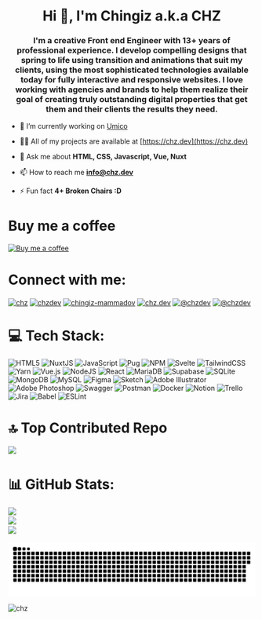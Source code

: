<h1 align="center">Hi 👋, I'm Chingiz a.k.a CHZ</h1>
<h3 align="center">I'm a creative Front end Engineer with 13+ years of professional experience. I develop compelling designs that spring to life using transition and animations that suit my clients, using the most sophisticated technologies available today for fully interactive and responsive websites. I love working with agencies and brands to help them realize their goal of creating truly outstanding digital properties that get them and their clients the results they need.</h3>

- 🔭 I’m currently working on [Umico](https://umico.az)

- 👨‍💻 All of my projects are available at [https://chz.dev](https://chz.dev)

- 💬 Ask me about **HTML, CSS, Javascript, Vue, Nuxt**

- 📫 How to reach me **info@chz.dev**

- ⚡ Fun fact **4+ Broken Chairs :D**

# Buy me a coffee
<a href="https://bmc.link/chzdev" target="blank"><img align="center" src="https://cdn-icons-png.flaticon.com/128/1047/1047462.png" alt="Buy me a coffee" height="40" width="40" /></a>

# Connect with me:
<p align="left">
<a href="https://dev.to/chz" target="blank"><img align="center" src="https://raw.githubusercontent.com/rahuldkjain/github-profile-readme-generator/master/src/images/icons/Social/devto.svg" alt="chz" height="30" width="40" /></a>
<a href="https://twitter.com/chzdev" target="blank"><img align="center" src="https://raw.githubusercontent.com/rahuldkjain/github-profile-readme-generator/master/src/images/icons/Social/twitter.svg" alt="chzdev" height="30" width="40" /></a>
<a href="https://linkedin.com/in/chingiz-mammadov" target="blank"><img align="center" src="https://raw.githubusercontent.com/rahuldkjain/github-profile-readme-generator/master/src/images/icons/Social/linked-in-alt.svg" alt="chingiz-mammadov" height="30" width="40" /></a>
<a href="https://fb.com/chz.dev" target="blank"><img align="center" src="https://raw.githubusercontent.com/rahuldkjain/github-profile-readme-generator/master/src/images/icons/Social/facebook.svg" alt="chz.dev" height="30" width="40" /></a>
<a href="https://medium.com/@chzdev" target="blank"><img align="center" src="https://raw.githubusercontent.com/rahuldkjain/github-profile-readme-generator/master/src/images/icons/Social/medium.svg" alt="@chzdev" height="30" width="40" /></a>
<a href="https://youtube.com/@chzdev" target="blank"><img align="center" src="https://raw.githubusercontent.com/rahuldkjain/github-profile-readme-generator/master/src/images/icons/Social/youtube.svg" alt="@chzdev" height="30" width="40" /></a>
</p>

# 💻 Tech Stack:
![HTML5](https://img.shields.io/badge/html5-%23E34F26.svg?style=for-the-badge&logo=html5&logoColor=white) ![NuxtJS](https://img.shields.io/badge/Nuxt-black?style=for-the-badge&logo=nuxt.js&logoColor=white) ![JavaScript](https://img.shields.io/badge/javascript-%23323330.svg?style=for-the-badge&logo=javascript&logoColor=%23F7DF1E) ![Pug](https://img.shields.io/badge/Pug-FFF?style=for-the-badge&logo=pug&logoColor=A86454) ![NPM](https://img.shields.io/badge/NPM-%23000000.svg?style=for-the-badge&logo=npm&logoColor=white) ![Svelte](https://img.shields.io/badge/svelte-%23f1413d.svg?style=for-the-badge&logo=svelte&logoColor=white) ![TailwindCSS](https://img.shields.io/badge/tailwindcss-%2338B2AC.svg?style=for-the-badge&logo=tailwind-css&logoColor=white) ![Yarn](https://img.shields.io/badge/yarn-%232C8EBB.svg?style=for-the-badge&logo=yarn&logoColor=white) ![Vue.js](https://img.shields.io/badge/vuejs-%2335495e.svg?style=for-the-badge&logo=vuedotjs&logoColor=%234FC08D) ![NodeJS](https://img.shields.io/badge/node.js-6DA55F?style=for-the-badge&logo=node.js&logoColor=white) ![React](https://img.shields.io/badge/react-%2320232a.svg?style=for-the-badge&logo=react&logoColor=%2361DAFB) ![MariaDB](https://img.shields.io/badge/MariaDB-003545?style=for-the-badge&logo=mariadb&logoColor=white) 	![Supabase](https://img.shields.io/badge/Supabase-3ECF8E?style=for-the-badge&logo=supabase&logoColor=white) ![SQLite](https://img.shields.io/badge/sqlite-%2307405e.svg?style=for-the-badge&logo=sqlite&logoColor=white) ![MongoDB](https://img.shields.io/badge/MongoDB-%234ea94b.svg?style=for-the-badge&logo=mongodb&logoColor=white) ![MySQL](https://img.shields.io/badge/mysql-%2300f.svg?style=for-the-badge&logo=mysql&logoColor=white) 	![Figma](https://img.shields.io/badge/figma-%23F24E1E.svg?style=for-the-badge&logo=figma&logoColor=white) ![Sketch](https://img.shields.io/badge/Sketch-FFB387?style=for-the-badge&logo=sketch&logoColor=black) ![Adobe Illustrator](https://img.shields.io/badge/adobeillustrator-%23FF9A00.svg?style=for-the-badge&logo=adobeillustrator&logoColor=white) ![Adobe Photoshop](https://img.shields.io/badge/adobephotoshop-%2331A8FF.svg?style=for-the-badge&logo=adobephotoshop&logoColor=white) ![Swagger](https://img.shields.io/badge/-Swagger-%23Clojure?style=for-the-badge&logo=swagger&logoColor=white) ![Postman](https://img.shields.io/badge/Postman-FF6C37?style=for-the-badge&logo=postman&logoColor=white) ![Docker](https://img.shields.io/badge/docker-%230db7ed.svg?style=for-the-badge&logo=docker&logoColor=white) ![Notion](https://img.shields.io/badge/Notion-%23000000.svg?style=for-the-badge&logo=notion&logoColor=white) ![Trello](https://img.shields.io/badge/Trello-%23026AA7.svg?style=for-the-badge&logo=Trello&logoColor=white) ![Jira](https://img.shields.io/badge/jira-%230A0FFF.svg?style=for-the-badge&logo=jira&logoColor=white) ![Babel](https://img.shields.io/badge/Babel-F9DC3e?style=for-the-badge&logo=babel&logoColor=black) ![ESLint](https://img.shields.io/badge/ESLint-4B3263?style=for-the-badge&logo=eslint&logoColor=white)

# 🔝 Top Contributed Repo
![](https://github-contributor-stats.vercel.app/api?username=chz&limit=15&theme=white&combine_all_yearly_contributions=true)

# 📊 GitHub Stats:
![](https://github-readme-stats.vercel.app/api?username=chz&theme=white&hide_border=false&include_all_commits=true&count_private=true)<br/>
![](https://github-readme-streak-stats.herokuapp.com/?user=chz&theme=white&hide_border=false)<br/>
![](https://github-readme-stats.vercel.app/api/top-langs/?username=chz&theme=white&hide_border=false&include_all_commits=true&count_private=true&layout=compact)

<p align="center">
  <a href="https://github.com/chz"><img alt="Snake animation" src="https://github.com/mikyll/mikyll/blob/output/github-contribution-grid-snake.svg"/></a>
</p>

<img src="https://komarev.com/ghpvc/?username=chz&label=Profile%20views&color=0e75b6&style=flat" alt="chz" />

